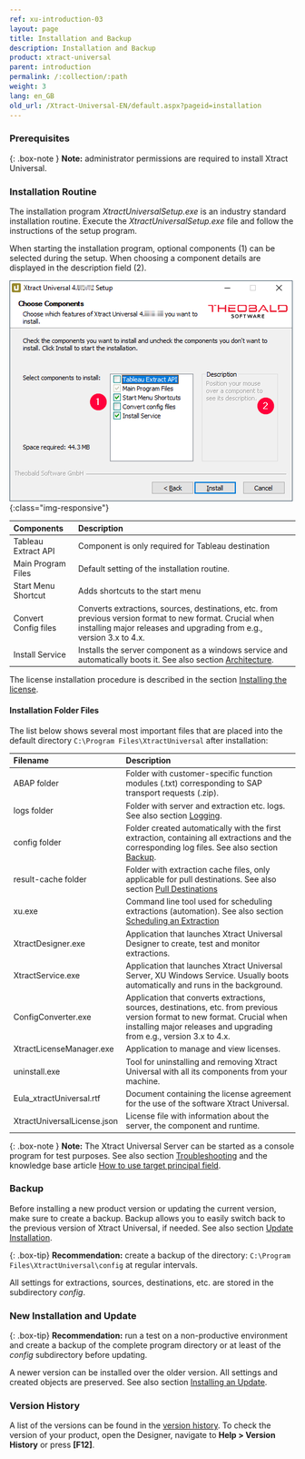 ```yaml
---
ref: xu-introduction-03
layout: page
title: Installation and Backup
description: Installation and Backup
product: xtract-universal
parent: introduction
permalink: /:collection/:path
weight: 3
lang: en_GB
old_url: /Xtract-Universal-EN/default.aspx?pageid=installation
---
```

### Prerequisites

{: .box-note }
**Note:** administrator permissions are required to install Xtract Universal.

### Installation Routine
The installation program *XtractUniversalSetup.exe* is an industry standard installation routine.  Execute the *XtractUniversalSetup.exe* file and follow the instructions of the setup program.<br>

When starting the installation program, optional components (1) can be selected during the setup. When choosing a component details are displayed in the description field (2).

![XU-Setup](/img/content/xu/XU_Setup_2.png){:class="img-responsive"}

|Components | Description |
|:----|:---|
|Tableau Extract API | Component is only required for Tableau destination |
|Main Program Files | Default setting of the installation routine. |
|Start Menu Shortcut | Adds shortcuts to the start menu |
|Convert Config files | Converts extractions, sources, destinations, etc. from previous version format to new format. Crucial when installing major releases and upgrading from e.g., version 3.x to 4.x.|
Install Service | Installs the server component as a windows service and automatically boots it. See also section [Architecture](./architecture).|


The license installation procedure is described in the section [Installing the license](license#installing-the-xtract-universal-license---xtractuniversallicensejson).

#### Installation Folder Files
The list below shows several most important files that are placed into the default directory ``C:\Program Files\XtractUniversal`` after installation:

|Filename | Description |
|:----|:---|
| ABAP folder | Folder with customer-specific function modules (.txt) corresponding to SAP transport requests (.zip).|
| logs folder| Folder with server and extraction etc. logs. See also section [Logging](../logging). |
| config folder | Folder created automatically with the first extraction, containing all extractions and the corresponding log files. See also section [Backup](#backup). |
| result-cache folder | Folder with extraction cache files, only applicable for pull destinations. See also section [Pull Destinations](../xu-destinations#pull-and-push-destinations)|
| xu.exe | Command line tool used for scheduling extractions (automation). See also section [Scheduling an Extraction](../advanced-techniques/scheduling_extraction) |
| XtractDesigner.exe | Application that launches Xtract Universal Designer to create, test and monitor extractions.|
| XtractService.exe | Application that launches Xtract Universal Server, XU Windows Service.  Usually boots automatically and runs in the background. |
| ConfigConverter.exe| Application that converts extractions, sources, destinations, etc. from previous version format to new format. Crucial when installing major releases and upgrading from e.g., version 3.x to 4.x. |
| XtractLicenseManager.exe | Application to manage and view licenses.|
| uninstall.exe| Tool for uninstalling and removing Xtract Universal with all its components from your machine. |
| Eula_xtractUniversal.rtf | Document containing the license agreement for the use of the software Xtract Universal.|
| XtractUniversalLicense.json |  License file with information about the server, the component and runtime. |


{: .box-note }
**Note:** The Xtract Universal Server can be started as a console program for test purposes. See also section [Troubleshooting](./troubleshooting) and the knowledge base article [How to use target principal field](https://kb.theobald-software.com/xtract-universal/target-principal-TPN).


### Backup

Before installing a new product version or updating the current version, make sure to create a backup. 
Backup allows you to easily switch back to the previous version of Xtract Universal, if needed. See also section [Update Installation](./update#how-do-i-create-a-backup).


{: .box-tip}
**Recommendation:** create a backup of the directory: `C:\Program Files\XtractUniversal\config` at regular intervals. 

All settings for extractions, sources, destinations, etc. are stored in the subdirectory *config*. 


### New Installation and Update

{: .box-tip}
**Recommendation:** run a test on a non-productive environment and create a backup of the complete program directory or at least of the *config* subdirectory before updating. 

A newer version can be installed over the older version. All settings and created objects are preserved. See also section [Installing an Update](./update#installing-an-update-or-a-newer-version-on-a-test-environment).


### Version History
A list of the versions can be found in the [version history](https://kb.theobald-software.com/version-history/xtract-universal-version-history).
To check the version of your product, open the Designer, navigate to **Help > Version History** or press **[F12]**.